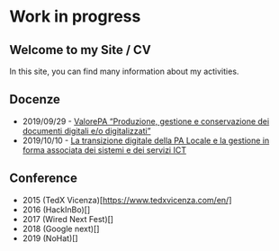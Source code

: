 # Work in progress

## Welcome to my Site / CV

In this site, you can find many information about my activities.

## Docenze
* 2019/09/29 - [ValorePA “Produzione, gestione e conservazione dei documenti digitali e/o digitalizzati”](https://github.com/AndreaTironi1/AndreaTironi1.github.io/blob/master/docenze/MIP_Programma_Produzione_gestione_conservazione_documenti_digitali_base_Milano.pdf)
* 2019/10/10 - [La transizione digitale della PA Locale e la gestione in forma associata dei sistemi e dei servizi ICT](https://www.risorsecomuni.it/2018/EVENTO.asp?id=5922)


## Conference
* 2015 (TedX Vicenza)[https://www.tedxvicenza.com/en/]
* 2016 (HackInBo)[]
* 2017 (Wired Next Fest)[]
* 2018 (Google next)[]
* 2019 (NoHat)[]
